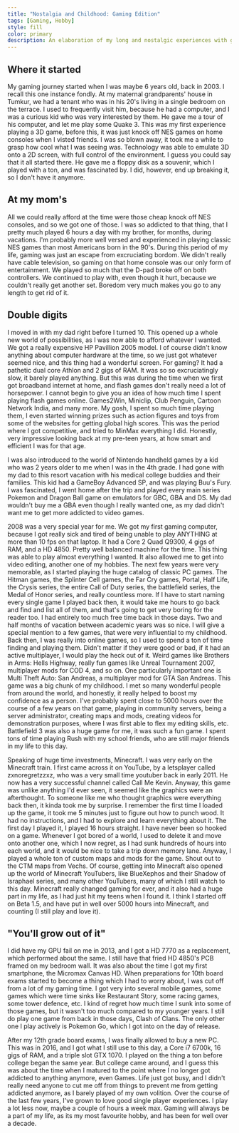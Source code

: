 ```yaml
---
title: "Nostalgia and Childhood: Gaming Edition"
tags: [Gaming, Hobby]
style: fill
color: primary
description: An elaboration of my long and nostalgic experiences with games I grew up playing.
---
```


## Where it started

My gaming journey started when I was maybe 6 years old, back in 2003. I recall this one instance fondly. At my maternal grandparents' house in Tumkur, we had a tenant who was in his 20's living in a single bedroom on the terrace. I used to frequently visit him, because he had a computer, and I was a curious kid who was very interested by them. He gave me a tour of his computer, and let me play some Quake 3. This was my first experience playing a 3D game, before this, it was just knock off NES games on home consoles when I visted friends. I was so blown away, it took me a while to grasp how cool what I was seeing was. Technology was able to emulate 3D onto a 2D screen, with full control of the environment. I guess you could say that it all started there. He gave me a floppy disk as a souvenir, which I played with a ton, and was fascinated by. I did, however, end up breaking it, so I don't have it anymore.

## At my mom's

All we could really afford at the time were those cheap knock off NES consoles, and so we got one of those. I was so addicted to that thing, that I pretty much played 6 hours a day with my brother, for months, during vacations. I'm probably more well versed and experienced in playing classic NES games than most Americans born in the 90's. During this period of my life, gaming was just an escape from excruciating bordom. We didn't really have cable television, so gaming on that home console was our only form of entertainment. We played so much that the D-pad broke off on both controllers. We continued to play with, even though it hurt, because we couldn't really get another set. Boredom very much makes you go to any length to get rid of it.

## Double digits

I moved in with my dad right before I turned 10. This opened up a whole new world of possibilities, as I was now able to afford whatever I wanted. We got a really expensive HP Pavillion 2005 model. I of course didn't know anything about computer hardware at the time, so we just got whatever seemed nice, and this thing had a wonderful screen. For gaming? It had a pathetic dual core Athlon and 2 gigs of RAM. It was so so excruciatingly slow, it barely played anything. But this was during the time when we first got broadband internet at home, and flash games don't really need a lot of horsepower. I cannot begin to give you an idea of how much time I spent playing flash games online. Games2Win, Miniclip, Club Penguin, Cartoon Network India, and many more. My gosh, I spent so much time playing them, I even started winning prizes such as action figures and toys from some of the websites for getting global high scores. This was the period where I got competitive, and tried to MinMax everything I did. Honestly, very impressive looking back at my pre-teen years, at how smart and efficient I was for that age.

I was also introduced to the world of Nintendo handheld games by a kid who was 2 years older to me when I was in the 4th grade. I had gone with my dad to this resort vacation with his medical college buddies and their families. This kid had a GameBoy Advanced SP, and was playing Buu's Fury. I was fascinated, I went home after the trip and played every main series Pokemon and Dragon Ball game on emulators for GBC, GBA and DS. My dad wouldn't buy me a GBA even though I really wanted one, as my dad didn't want me to get more addicted to video games.

2008 was a very special year for me. We got my first gaming computer, because I got really sick and tired of being unable to play ANYTHING at more than 10 fps on that laptop. It had a Core 2 Quad Q9300, 4 gigs of RAM, and a HD 4850. Pretty well balanced machine for the time. This thing was able to play almost everything I wanted. It also allowed me to get into video editing, another one of my hobbies. The next few years were very memorable, as I started playing the huge catalog of classic PC games. The Hitman games, the Splinter Cell games, the Far Cry games, Portal, Half Life, the Crysis series, the entire Call of Duty series, the battlefield series, the Medal of Honor series, and really countless more. If I have to start naming every single game I played back then, it would take me hours to go back and find and list all of them, and that's going to get very boring for the reader too. I had entirely too much free time back in those days. Two and half months of vacation between academic years was so nice. I will give a special mention to a few games, that were very influential to my childhood. Back then, I was really into online games, so I used to spend a ton of time finding and playing them. Didn't matter if they were good or bad, if it had an active multiplayer, I would play the heck out of it. Weird games like Brothers in Arms: Hells Highway, really fun games like Unreal Tournament 2007, multiplayer mods for COD 4, and so on. One particularly important one is Multi Theft Auto: San Andreas, a multiplayer mod for GTA San Andreas. This game was a big chunk of my childhood. I met so many wonderful people from around the world, and honestly, it really helped to boost my confidence as a person. I've probably spent close to 5000 hours over the course of a few years on that game, playing in community servers, being a server administrator, creating maps and mods, creating videos for demonstration purposes, where I was first able to flex my editing skills, etc. Battlefield 3 was also a huge game for me, it was such a fun game. I spent tons of time playing Rush with my school friends, who are still major friends in my life to this day.

Speaking of huge time investments, Minecraft. I was very early on the Minecraft train. I first came across it on YouTube, by a letsplayer called zxnoregretzzxz, who was a very small time youtuber back in early 2011. He now has a very successful channel called Call Me Kevin. Anyway, this game was unlike anything I'd ever seen, it seemed like the graphics were an afterthought. To someone like me who thought graphics were everything back then, it kinda took me by surprise. I remember the first time I loaded up the game, it took me 5 minutes just to figure out how to punch wood. It had no instructions, and I had to explore and learn everything about it. The first day I played it, I played 16 hours straight. I have never been so hooked on a game. Whenever I got bored of a world, I used to delete it and move onto another one, which I now regret, as I had sunk hundreds of hours into each world, and it would be nice to take a trip down memory lane. Anyway, I played a whole ton of custom maps and mods for the game. Shout out to the CTM maps from Vechs. Of course, getting into Minecraft also opened up the world of Minecraft YouTubers, like BlueXephos and their Shadow of Israphael series, and many other YouTubers, many of which I still watch to this day. Minecraft really changed gaming for ever, and it also had a huge part in my life, as I had just hit my teens when I found it. I think I started off on Beta 1.5, and have put in well over 5000 hours into Minecraft, and counting (I still play and love it).

## "You'll grow out of it"

I did have my GPU fail on me in 2013, and I got a HD 7770 as a replacement, which performed about the same. I still have that fried HD 4850's PCB framed on my bedroom wall. It was also about the time I got my first smartphone, the Micromax Canvas HD. When preparations for 10th board exams started to become a thing which I had to worry about, I was cut off from a lot of my gaming time. I got very into several mobile games, some games which were time sinks like Restaurant Story, some racing games, some tower defence, etc. I kind of regret how much time I sunk into some of those games, but it wasn't too much compared to my younger years. I still do play one game from back in those days, Clash of Clans. The only other one I play actively is Pokemon Go, which I got into on the day of release.

After my 12th grade board exams, I was finally allowed to buy a new PC. This was in 2016, and I got what I still use to this day, a Core i7 6700k, 16 gigs of RAM, and a triple slot GTX 1070. I played on the thing a ton before college began the same year. But college came around, and I guess this was about the time when I matured to the point where I no longer got addicted to anything anymore, even Games. Life just got busy, and I didn't really need anyone to cut me off from things to prevent me from getting addicted anymore, as I barely played of my own volition. Over the course of the last few years, I've grown to love good single player experiences. I play a lot less now, maybe a couple of hours a week max. Gaming will always be a part of my life, as its my most favourite hobby, and has been for well over a decade.